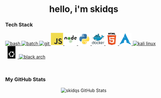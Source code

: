 <h1 align="center">hello, i'm skidqs</h1>

<h3 align="left"><b>Tech Stack</b></h3>
<p align="left"> 
  <a href="https://www.gnu.org/software/bash/" target="_blank" rel="noreferrer"> 
    <img src="https://www.vectorlogo.zone/logos/gnu_bash/gnu_bash-icon.svg" alt="bash" width="40" height="40"/> 
  </a>
  <a href="https://en.wikipedia.org/wiki/Batch_file" target="_blank" rel="noreferrer"> 
    <img src="https://raw.githubusercontent.com/Endermanch/MalwareDatabase/master/Logos/batch.png" alt="batch" width="40" height="40"/> 
  </a>
  <a href="https://git-scm.com/" target="_blank" rel="noreferrer"> 
    <img src="https://www.vectorlogo.zone/logos/git-scm/git-scm-icon.svg" alt="git" width="40" height="40"/> 
  </a>
  <a href="https://developer.mozilla.org/en-US/docs/Web/JavaScript" target="_blank" rel="noreferrer"> 
    <img src="https://raw.githubusercontent.com/devicons/devicon/master/icons/javascript/javascript-original.svg" alt="javascript" width="40" height="40"/> 
  </a>
  <a href="https://nodejs.org" target="_blank" rel="noreferrer"> 
    <img src="https://raw.githubusercontent.com/devicons/devicon/master/icons/nodejs/nodejs-original-wordmark.svg" alt="nodejs" width="40" height="40"/> 
  </a>
  <a href="https://www.python.org" target="_blank" rel="noreferrer"> 
    <img src="https://raw.githubusercontent.com/devicons/devicon/master/icons/python/python-original.svg" alt="python" width="40" height="40"/> 
  </a>
  <a href="https://www.docker.com/" target="_blank" rel="noreferrer"> 
    <img src="https://raw.githubusercontent.com/devicons/devicon/master/icons/docker/docker-original-wordmark.svg" alt="docker" width="40" height="40"/> 
  </a>
  <a href="https://www.w3.org/html/" target="_blank" rel="noreferrer"> 
    <img src="https://raw.githubusercontent.com/devicons/devicon/master/icons/html5/html5-original-wordmark.svg" alt="html5" width="40" height="40"/> 
  </a>
  <a href="https://archlinux.org/" target="_blank" rel="noreferrer"> 
    <img src="https://raw.githubusercontent.com/devicons/devicon/master/icons/archlinux/archlinux-original.svg" alt="arch linux" width="40" height="40"/> 
  </a>
  <a href="https://www.kali.org/" target="_blank" rel="noreferrer"> 
    <img src="https://www.kali.org/images/kali-logo.svg" alt="kali linux" width="40" height="40"/> 
  </a>
  <a href="https://ubuntu.com/" target="_blank" rel="noreferrer"> 
    <img src="https://raw.githubusercontent.com/devicons/devicon/master/icons/ubuntu/ubuntu-plain.svg" alt="ubuntu" width="40" height="40"/> 
  </a>
  <a href="https://blackarch.org/" target="_blank" rel="noreferrer"> 
    <img src="https://blackarch.org/images/logo.png" alt="black arch" width="40" height="40"/> 
  </a>
</p>

<br/>

<h3 align="left"><b>My GitHub Stats</b></h3>
<p align="center">
  <img src="https://github-readme-stats.vercel.app/api?username=skidqs&show_icons=true&hide_border=false&border_color=FFFFFF&title_color=1D4ED8&text_color=3B82F6&icon_color=3B82F6&ring_color=1D4ED8&bg_color=00000000" alt="skidqs GitHub Stats" />
</p>
